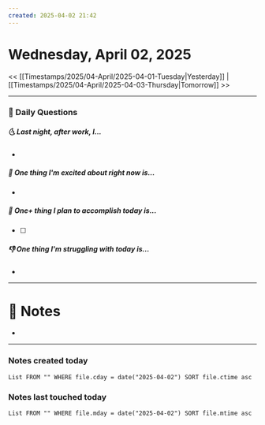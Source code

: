 ```yaml
---
created: 2025-04-02 21:42
---
```

# Wednesday, April 02, 2025

<< [[Timestamps/2025/04-April/2025-04-01-Tuesday|Yesterday]] | [[Timestamps/2025/04-April/2025-04-03-Thursday|Tomorrow]] >>

---
### 📅 Daily Questions
##### 🌜 Last night, after work, I...
- 

##### 🙌 One thing I'm excited about right now is...
- 

##### 🚀 One+ thing I plan to accomplish today is...
- [ ] 

##### 👎 One thing I'm struggling with today is...
- 

---
# 📝 Notes
- 

---
### Notes created today
```dataview
List FROM "" WHERE file.cday = date("2025-04-02") SORT file.ctime asc
```

### Notes last touched today
```dataview
List FROM "" WHERE file.mday = date("2025-04-02") SORT file.mtime asc
```